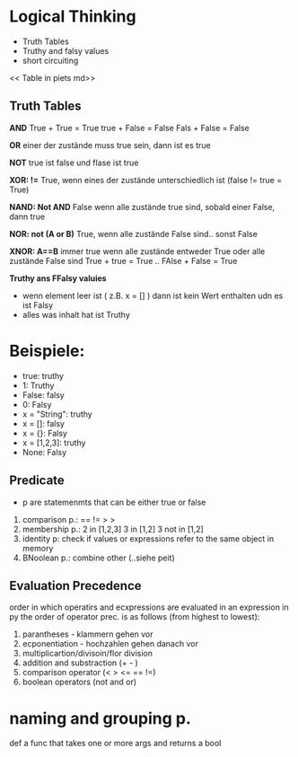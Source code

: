 # Logical Thinking

- Truth Tables
- Truthy and falsy values
- short circuiting

<< Table in piets md>>



## Truth Tables
**AND** 
True + True = True
true + False = False
Fals + False = False

**OR**
einer der zustände muss true sein, dann ist es true


**NOT**
true ist false und flase ist true


**XOR: !=**
True, wenn eines der zustände unterschiedlich ist (false != true = True)


**NAND: Not AND**
False wenn alle zustände true sind, sobald einer False, dann true


**NOR: not (A or B)**
True, wenn alle zustände False sind.. sonst False


**XNOR: A==B**
immer true wenn alle zustände entweder True oder alle zustände False sind True + true = True .. FAlse + False = True


**Truthy ans FFalsy valuies**
- wenn element leer ist ( z.B. x = [] ) dann ist kein Wert enthalten udn es ist Falsy
- alles was inhalt hat ist Truthy

# Beispiele:
- true:  truthy
- 1: Truthy
- False: falsy
- 0: Falsy
- x = "String": truthy
- x = []: falsy
- x = {}: Falsy
- x = [1,2,3]: truthy
- None: Falsy

## Predicate
- p are statemenmts that can be either true or false
1. comparison p.: ==   !=   >   >
2. membership p.: 2 in [1,2,3]    3 in [1,2]   3 not in [1,2]
3. identity p: check if values or expressions refer to the same object in memory
4. BNoolean p.: combine other (..siehe peit)

## Evaluation Precedence
order in which operatirs and ecxpressions are evaluated in an expression
in py the order of operator prec. is as follows (from highest to lowest):
1. parantheses - klammern gehen vor
2. ecponentiation - hochzahlen gehen danach vor
3. multiplicartion/divisoin/flor division
4. addition and substraction (+ - )
5. comparison operator (< > <= == !=)
6. boolean operators (not and or) 

# naming and grouping p.
def a func that takes one or more args and returns a bool